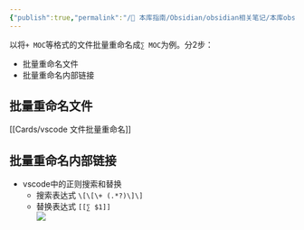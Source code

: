 ```yaml
---
{"publish":true,"permalink":"/🧰 本库指南/Obsidian/obsidian相关笔记/本库obsidian如何批量重命名文件.md","title":"本库obsidian如何批量重命名文件","created":"2022-08-24","modified":"2023-03-14","published":"2025-07-07T17:02:18.591+08:00","cssclasses":""}
---
```



以将`+ MOC`等格式的文件批量重命名成`∑ MOC`为例。分2步：

- 批量重命名文件
- 批量重命名内部链接

## 批量重命名文件

[[Cards/vscode 文件批量重命名]]

## 批量重命名内部链接

- vscode中的正则搜索和替换
	- 搜索表达式 `\[\[\+ (.*?)\]\]`
	- 替换表达式 `[[∑ $1]]`  
![](https://img2.oldwinter.top/202208241649678.png)